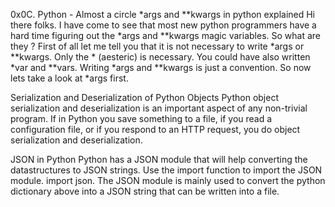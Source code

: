 0x0C. Python - Almost a circle
*args and **kwargs in python explained
Hi there folks. I have come to see that most new python programmers have a hard time figuring out the *args and **kwargs magic variables. So what are they ? First of all let me tell you that it is not necessary to write *args or **kwargs. Only the * (aesteric) is necessary. You could have also written *var and **vars. Writing *args and **kwargs is just a convention. So now lets take a look at *args first.

Serialization and Deserialization of Python Objects
Python object serialization and deserialization is an important aspect of any non-trivial program. If in Python you save something to a file, if you read a configuration file, or if you respond to an HTTP request, you do object serialization and deserialization.


JSON in Python
Python has a JSON module that will help converting the datastructures to JSON strings. Use the import function to import the JSON module. import json. The JSON module is mainly used to convert the python dictionary above into a JSON string that can be written into a file.